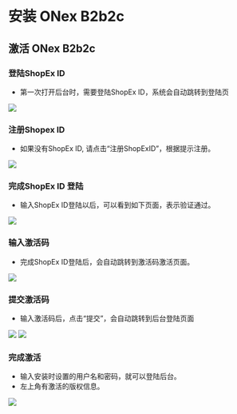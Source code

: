 # 安装 ONex B2b2c

## 激活 ONex B2b2c

### 登陆ShopEx ID

- 第一次打开后台时，需要登陆ShopEx ID，系统会自动跳转到登陆页

<img src='images/active_login.png'>

### 注册Shopex ID

- 如果没有ShopEx ID, 请点击“注册ShopExID”，根据提示注册。

<img src="images/active_signin.png">

### 完成ShopEx ID 登陆

- 输入ShopEx ID登陆以后，可以看到如下页面，表示验证通过。

<img src='images/active_finishshopexid.png'>

### 输入激活码

- 完成ShopEx ID登陆后，会自动跳转到激活码激活页面。

<img src='images/active_sn.png'>

### 提交激活码

- 输入激活码后，点击“提交”，会自动跳转到后台登陆页面

<img src='images/active_active.png'>

<img src='images/admin_login.png'>

### 完成激活

- 输入安装时设置的用户名和密码，就可以登陆后台。
- 左上角有激活的版权信息。

<img src='images/active_end.png'>
